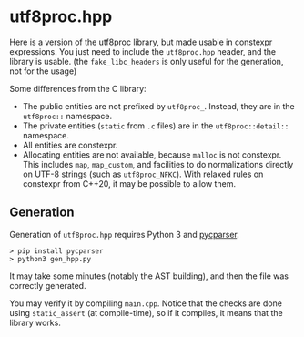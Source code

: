 # utf8proc.hpp

Here is a version of the utf8proc library, but made usable in constexpr expressions.
You just need to include the `utf8proc.hpp` header, and the library is usable.
(the `fake_libc_headers` is only useful for the generation, not for the usage)

Some differences from the C library:
- The public entities are not prefixed by `utf8proc_`. Instead, they are in the `utf8proc::` namespace.
- The private entities (`static` from `.c` files) are in the `utf8proc::detail::` namespace.
- All entities are constexpr.
- Allocating entities are not available, because `malloc` is not constexpr.
  This includes `map`, `map_custom`, and facilities to do normalizations directly on UTF-8 strings (such as `utf8proc_NFKC`).
  With relaxed rules on constexpr from C++20, it may be possible to allow them.

## Generation

Generation of `utf8proc.hpp` requires Python 3 and [pycparser](https://github.com/eliben/pycparser).
```
> pip install pycparser
> python3 gen_hpp.py
```
It may take some minutes (notably the AST building), and then the file was correctly generated.

You may verify it by compiling `main.cpp`.
Notice that the checks are done using `static_assert` (at compile-time), so if it compiles, it means that the library works.
